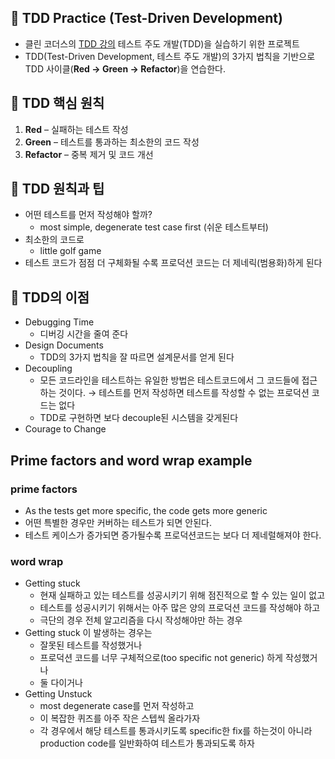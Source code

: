 ## 🚀 TDD Practice (Test-Driven Development)

- 클린 코더스의 [TDD 강의](https://www.youtube.com/watch?v=wmHV6L0e1sU) 테스트 주도 개발(TDD)을 실습하기 위한 프로젝트
- TDD(Test-Driven Development, 테스트 주도 개발)의 3가지 법칙을 기반으로 TDD 사이클(**Red → Green → Refactor**)을 연습한다.

## 📌 TDD 핵심 원칙
1. **Red** – 실패하는 테스트 작성  
2. **Green** – 테스트를 통과하는 최소한의 코드 작성  
3. **Refactor** – 중복 제거 및 코드 개선  

## 📌 TDD 원칙과 팁

- 어떤 테스트를 먼저 작성해야 할까?
    - most simple, degenerate test case first (쉬운 테스트부터)
- 최소한의 코드로
    - little golf game
- 테스트 코드가 점점 더 구체화될 수록 프로덕션 코드는 더 제네릭(범용화)하게 된다

## 📌 TDD의 이점

- Debugging Time
    - 디버깅 시간을 줄여 준다
- Design Documents
    - TDD의 3가지 법칙을 잘 따르면 설계문서를 얻게 된다
- Decoupling
    - 모든 코드라인을 테스트하는 유일한 방법은  테스트코드에서 그 코드들에 접근하는 것이다. → 테스트를 먼저 작성하면 테스트를 작성할 수 없는 프로덕션 코드는 없다
    - TDD로 구현하면 보다 decouple된 시스템을 갖게된다
- Courage to Change

## Prime factors and word wrap example

### prime factors

- As the tests get more specific, the code gets more generic
- 어떤 특별한 경우만 커버하는 테스트가 되면 안된다.
- 테스트 케이스가 증가되면 증가될수록 프로덕션코드는 보다 더 제네럴해져야 한다.

### word wrap

- Getting stuck
    - 현재 실패하고 있는 테스트를 성공시키기 위해 점진적으로 할 수 있는 일이 없고
    - 테스트를 성공시키기 위해서는 아주 많은 양의 프로덕션 코드를 작성해야 하고
    - 극단의 경우 전체 알고리즘을 다시 작성해야만 하는 경우
- Getting stuck 이 발생하는 경우는
    - 잘못된 테스트를 작성했거나
    - 프로덕션 코드를 너무 구체적으로(too specific not generic) 하게 작성했거나
    - 둘 다이거나
- Getting Unstuck
    - most degenerate case를 먼저 작성하고
    - 이 복잡한 퀴즈를 아주 작은 스텝씩 올라가자
    - 각 경우에서 해당 테스트를 통과시키도록 specific한 fix를 하는것이 아니라 production code를 일반화하여 테스트가 통과되도록 하자